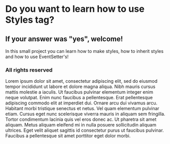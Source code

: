 # Do you want to learn how to use Styles tag?

## If your answer was "yes", welcome!

In this small project you can learn how to make styles, how to inherit styles
and how to use EventSetter's!





### All rights reserved
Lorem ipsum dolor sit amet, consectetur adipiscing elit, sed do eiusmod tempor incididunt ut labore et dolore magna aliqua. Nibh mauris cursus mattis molestie a iaculis. Ut faucibus pulvinar elementum integer enim neque volutpat. Enim nunc faucibus a pellentesque. Erat pellentesque adipiscing commodo elit at imperdiet dui. Ornare arcu dui vivamus arcu. Habitant morbi tristique senectus et netus. Vel quam elementum pulvinar etiam. Cursus eget nunc scelerisque viverra mauris in aliquam sem fringilla. Tortor condimentum lacinia quis vel eros donec ac. Ut pharetra sit amet aliquam. Metus aliquam eleifend mi in nulla posuere sollicitudin aliquam ultrices. Eget velit aliquet sagittis id consectetur purus ut faucibus pulvinar. Faucibus a pellentesque sit amet porttitor eget dolor morbi.
